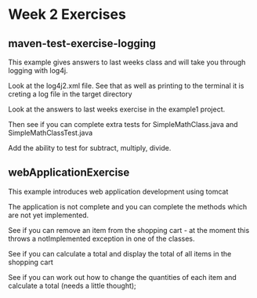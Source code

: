 # Week 2 Exercises

## maven-test-exercise-logging

This example gives answers to last weeks class and  will take you through logging with log4j. 

Look at the log4j2.xml file. 
See  that as well as printing to the terminal it is creting a log file in the target directory

Look at the answers to last weeks exercise in the example1 project. 

Then see if you can complete extra tests for SimpleMathClass.java and SimpleMathClassTest.java

Add the ability to test for subtract, multiply, divide.

## webApplicationExercise

This example introduces web application development using tomcat

The application is not complete and you can complete the methods which are not yet implemented. 

See if you can remove an item from the shopping cart - at the moment this throws a notImplemented exception in one of the classes.

See if you can calculate a total and display the total of all items in the shopping cart

See if you can work out how to change the quantities  of each item and calculate a total (needs a little thought);
